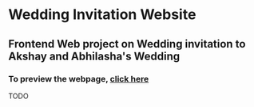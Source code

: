 # Wedding Invitation Website


## Frontend Web project on Wedding invitation to Akshay and Abhilasha's Wedding

### To preview the webpage, [click here](https://theabcdwedding.web.app/)

TODO